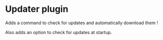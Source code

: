 # Updater plugin
Adds a command to check for updates and automatically download them !

Also adds an option to check for updates at startup.
